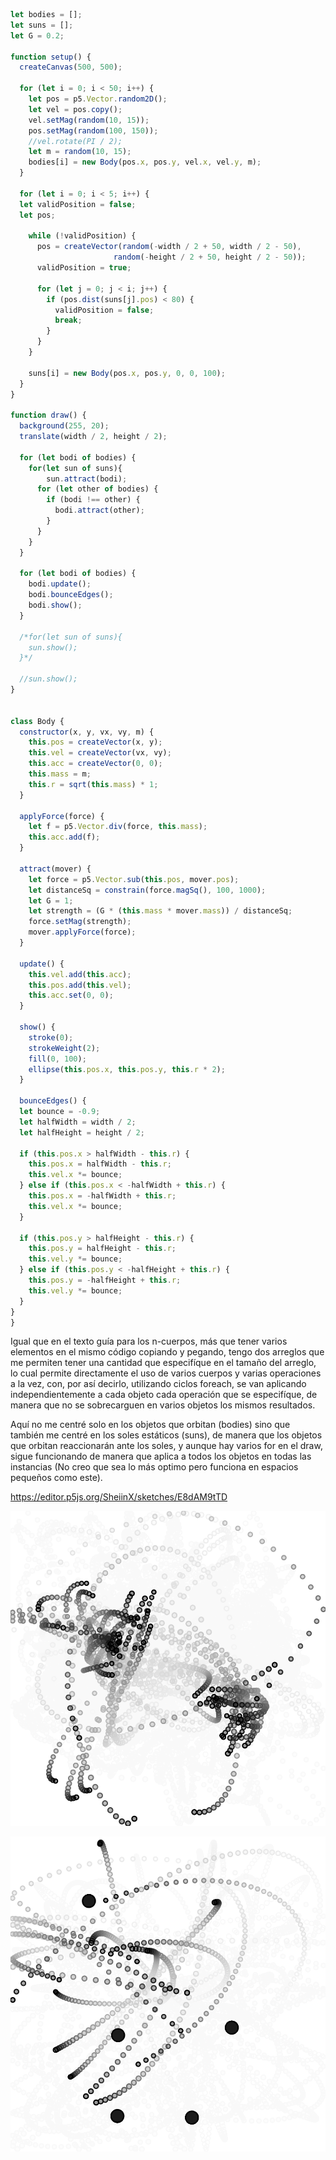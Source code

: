```js
let bodies = [];
let suns = [];
let G = 0.2;

function setup() {
  createCanvas(500, 500);
  
  for (let i = 0; i < 50; i++) {
    let pos = p5.Vector.random2D();
    let vel = pos.copy();
    vel.setMag(random(10, 15));
    pos.setMag(random(100, 150));
    //vel.rotate(PI / 2);
    let m = random(10, 15);
    bodies[i] = new Body(pos.x, pos.y, vel.x, vel.y, m);
  }
  
  for (let i = 0; i < 5; i++) {
  let validPosition = false;
  let pos;

    while (!validPosition) {
      pos = createVector(random(-width / 2 + 50, width / 2 - 50), 
                       random(-height / 2 + 50, height / 2 - 50));
      validPosition = true;

      for (let j = 0; j < i; j++) {
        if (pos.dist(suns[j].pos) < 80) {
          validPosition = false;
          break;
        }
      }
    }

    suns[i] = new Body(pos.x, pos.y, 0, 0, 100);
  }
}

function draw() {
  background(255, 20);
  translate(width / 2, height / 2);
  
  for (let bodi of bodies) {
    for(let sun of suns){
        sun.attract(bodi);
      for (let other of bodies) {
        if (bodi !== other) {
          bodi.attract(other);
        }
      }
    }
  }

  for (let bodi of bodies) {
    bodi.update();
    bodi.bounceEdges();
    bodi.show();
  }
  
  /*for(let sun of suns){
    sun.show();
  }*/
  
  //sun.show();
}


class Body {
  constructor(x, y, vx, vy, m) {
    this.pos = createVector(x, y);
    this.vel = createVector(vx, vy);
    this.acc = createVector(0, 0);
    this.mass = m;
    this.r = sqrt(this.mass) * 1;
  }

  applyForce(force) {
    let f = p5.Vector.div(force, this.mass);
    this.acc.add(f);
  }

  attract(mover) {
    let force = p5.Vector.sub(this.pos, mover.pos);
    let distanceSq = constrain(force.magSq(), 100, 1000);
    let G = 1;
    let strength = (G * (this.mass * mover.mass)) / distanceSq;
    force.setMag(strength);
    mover.applyForce(force);
  }

  update() {
    this.vel.add(this.acc);
    this.pos.add(this.vel);
    this.acc.set(0, 0);
  }

  show() {
    stroke(0);
    strokeWeight(2);
    fill(0, 100);
    ellipse(this.pos.x, this.pos.y, this.r * 2);
  }
  
  bounceEdges() {
  let bounce = -0.9;
  let halfWidth = width / 2;
  let halfHeight = height / 2;

  if (this.pos.x > halfWidth - this.r) {
    this.pos.x = halfWidth - this.r;
    this.vel.x *= bounce;
  } else if (this.pos.x < -halfWidth + this.r) {
    this.pos.x = -halfWidth + this.r;
    this.vel.x *= bounce;
  }

  if (this.pos.y > halfHeight - this.r) {
    this.pos.y = halfHeight - this.r;
    this.vel.y *= bounce;
  } else if (this.pos.y < -halfHeight + this.r) {
    this.pos.y = -halfHeight + this.r;
    this.vel.y *= bounce;
  }
}
}

```
Igual que en el texto guía para los n-cuerpos, más que tener varios elementos en el mismo código copiando y pegando, tengo dos arreglos que me permiten tener una cantidad que especifíque en el tamaño del arreglo, lo cual permite directamente el uso de varios cuerpos y varias operaciones a la vez, con, por así decirlo, utilizando ciclos foreach, se van aplicando independientemente a cada objeto cada operación que se especifíque, de manera que no se sobrecarguen en varios objetos los mismos resultados.

Aquí no me centré solo en los objetos que orbitan (bodies) sino que también me centré en los soles estáticos (suns), de manera que los objetos que orbitan reaccionarán ante los soles, y aunque hay varios for en el draw, sigue funcionando de manera que aplica a todos los objetos en todas las instancias (No creo que sea lo más optimo pero funciona en espacios pequeños como este).

https://editor.p5js.org/SheiinX/sketches/E8dAM9tTD

![Atraccion1](../../../../assets/something-attraction1.png)

![Atraccion2](../../../../assets/something-attraction2.png)
